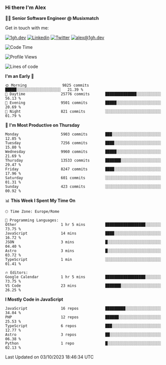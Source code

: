 ### Hi there I'm Alex

👨‍💻 __Senior Software Engineer @ Musixmatch__

Get in touch with me:

[![1gh.dev](https://img.shields.io/static/v1?label=1gh.dev&message=%20&color=red&logo=&style=flat-square&logoColor=white)](https://www.1gh.dev/)
[![Linkedin](https://img.shields.io/static/v1?label=Linkedin&message=%20&color=blue&logo=Linkedin&style=flat-square&logoColor=white)](https://linkedin.com/in/alexghirelli)
[![Twitter](https://img.shields.io/static/v1?label=Twitter&message=%20&color=blue&logo=Twitter&style=flat-square&logoColor=white)](https://twitter.com/alexGhirelli)
[![alex@1gh.dev](https://img.shields.io/static/v1?label=alex@1gh.dev&message=%20&color=red&logo=gmail&style=flat-square&logoColor=white)](mailto:alex@1gh.dev)

<!--START_SECTION:waka-->
![Code Time](http://img.shields.io/badge/Code%20Time-7%2C571%20hrs-blue)

![Profile Views](http://img.shields.io/badge/Profile%20Views-25-blue)

![Lines of code](https://img.shields.io/badge/From%20Hello%20World%20I%27ve%20Written-130.0%20million%20lines%20of%20code-blue)

**I'm an Early 🐤** 

```text
🌞 Morning                9825 commits        █████░░░░░░░░░░░░░░░░░░░░   21.39 % 
🌆 Daytime                25776 commits       ██████████████░░░░░░░░░░░   56.13 % 
🌃 Evening                9501 commits        █████░░░░░░░░░░░░░░░░░░░░   20.69 % 
🌙 Night                  821 commits         ░░░░░░░░░░░░░░░░░░░░░░░░░   01.79 % 
```
📅 **I'm Most Productive on Thursday** 

```text
Monday                   5903 commits        ███░░░░░░░░░░░░░░░░░░░░░░   12.85 % 
Tuesday                  7256 commits        ████░░░░░░░░░░░░░░░░░░░░░   15.80 % 
Wednesday                9960 commits        █████░░░░░░░░░░░░░░░░░░░░   21.69 % 
Thursday                 13533 commits       ███████░░░░░░░░░░░░░░░░░░   29.47 % 
Friday                   8247 commits        ████░░░░░░░░░░░░░░░░░░░░░   17.96 % 
Saturday                 601 commits         ░░░░░░░░░░░░░░░░░░░░░░░░░   01.31 % 
Sunday                   423 commits         ░░░░░░░░░░░░░░░░░░░░░░░░░   00.92 % 
```


📊 **This Week I Spent My Time On** 

```text
🕑︎ Time Zone: Europe/Rome

💬 Programming Languages: 
Other                    1 hr 5 mins         ██████████████████░░░░░░░   73.75 % 
JavaScript               14 mins             ████░░░░░░░░░░░░░░░░░░░░░   16.72 % 
JSON                     3 mins              █░░░░░░░░░░░░░░░░░░░░░░░░   04.40 % 
Astro                    3 mins              █░░░░░░░░░░░░░░░░░░░░░░░░   03.72 % 
TypeScript               1 min               ░░░░░░░░░░░░░░░░░░░░░░░░░   01.41 % 

🔥 Editors: 
Google Calendar          1 hr 5 mins         ██████████████████░░░░░░░   73.75 % 
VS Code                  23 mins             ███████░░░░░░░░░░░░░░░░░░   26.25 % 
```

**I Mostly Code in JavaScript** 

```text
JavaScript               16 repos            █████████░░░░░░░░░░░░░░░░   34.04 % 
PHP                      12 repos            ██████░░░░░░░░░░░░░░░░░░░   25.53 % 
TypeScript               6 repos             ███░░░░░░░░░░░░░░░░░░░░░░   12.77 % 
Astro                    3 repos             ██░░░░░░░░░░░░░░░░░░░░░░░   06.38 % 
Python                   1 repo              █░░░░░░░░░░░░░░░░░░░░░░░░   02.13 % 
```




 Last Updated on 03/10/2023 18:46:34 UTC
<!--END_SECTION:waka-->
